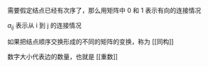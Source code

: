 ---
---

需要假定结点已经有次序了，那么用矩阵中 0 和 1 表示有向的连接情况

$a_{ij}$ 表示从 i 到 j 的连接情况

如果把结点顺序交换形成的不同的矩阵的变换，称为 [[同构]]

数字大小代表边的数量，也就是 [[重数]]
